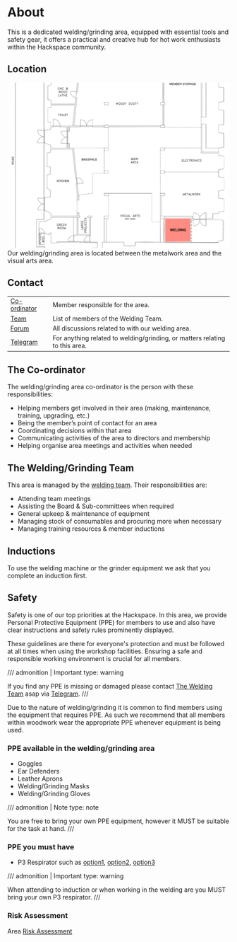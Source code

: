 # About

This is a dedicated welding/grinding area, equipped with essential tools and safety gear, it offers a practical
and creative hub for hot work enthusiasts within the Hackspace community.

## Location

![welding_area_plot.png](welding_area_plot.png)
Our welding/grinding area is located between the metalwork area and the visual arts area.

## Contact

|   |                                                                              |
|---|------------------------------------------------------------------------------|
| [Co-ordinator](https://t.me/diazwatson)                | Member responsible for the area.                                             |
| [Team](https://list.hacman.org.uk/g/Team_Welding)      | List of members of the Welding Team.                                         |
| [Forum](https://list.hacman.org.uk/c/space/welding/51) | All discussions related to with our welding area.                            |
| [Telegram](https://t.me/HACManchester/211848)          | For anything related to welding/grinding, or matters relating to this area. |

## The Co-ordinator

The welding/grinding area co-ordinator is the person with these responsibilities:

- Helping members get involved in their area (making, maintenance, training, upgrading, etc.)
- Being the member’s point of contact for an area
- Coordinating decisions within that area
- Communicating activities of the area to directors and membership
- Helping organise area meetings and activities when needed

## The Welding/Grinding Team

This area is managed by the [welding team](https://list.hacman.org.uk/g/Team_Welding). Their responsibilities are:

- Attending team meetings
- Assisting the Board & Sub-committees when required
- General upkeep & maintenance of equipment
- Managing stock of consumables and procuring more when necessary
- Managing training resources & member inductions

## Inductions

To use the welding machine or the grinder equipment we ask that you complete an induction first.

## Safety

Safety is one of our top priorities at the Hackspace. In this area, we provide Personal Protective
Equipment (PPE) for members to use and also have clear instructions and safety rules prominently displayed. 

These guidelines are there for everyone's protection and must be followed at all times when using the workshop facilities.
Ensuring a safe and responsible working environment is crucial for all members.

/// admonition | Important
    type: warning

If you find any PPE is missing or damaged please contact [The Welding Team](https://list.hacman.org.uk/g/Team_Welding) asap via [Telegram](https://t.me/HACManchester/211848).
///

Due to the nature of welding/grinding it is common to find members using the equipment that requires PPE.
As such we recommend that all members within woodwork wear the appropriate PPE whenever equipment is being used.

### PPE available in the welding/grinding area

- Goggles
- Ear Defenders
- Leather Aprons
- Welding/Grinding Masks
- Welding/Grinding Gloves

/// admonition | Note
    type: note

You are free to bring your own PPE equipment, however it MUST be suitable for the task at hand.
///

### PPE you must have

- P3 Respirator such as [option1](https://www.amazon.co.uk/dp/B01B6CT66E?psc=1&ref=ppx_yo2ov_dt_b_product_details), [option2](https://www.screwfix.com/p/jsp-force-8-medium-mask-respirator-with-press-to-check-filters-p3/1863f), [option3](https://www.screwfix.com/p/gvs-spr501-medium-large-half-mask-respirator-p3/6922g)

/// admonition | Important
    type: warning

When attending to induction or when working in the welding are you MUST bring your own P3 respirator.
///

### Risk Assessment

Area [Risk Assessment](https://docs.google.com/document/d/12_7Fmfi2G1PTsVlbY8PHQK0ZIrzQaFeqpwH_IYf3CFU/edit?usp=sharing)